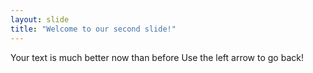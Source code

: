 ```yaml
---
layout: slide
title: "Welcome to our second slide!"
---
```

Your text is much better now than before
Use the left arrow to go back!
